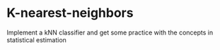 # K-nearest-neighbors
Implement a kNN classifier and get some practice with the concepts in statistical estimation
